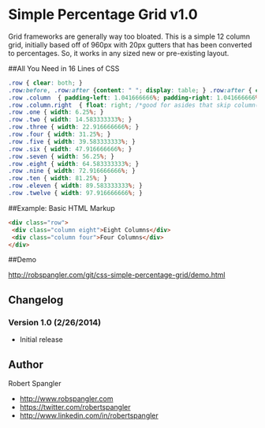 # Simple Percentage Grid v1.0

Grid frameworks are generally way too bloated. This is a simple 12 column grid, initially based off of 960px with 20px gutters that has been converted to percentages. So, it works in any sized new or pre-existing layout.

##All You Need in 16 Lines of CSS

```css
.row { clear: both; }
.row:before, .row:after {content: " "; display: table; } .row:after { clear: both; } /*clearfix*/
.row .column  { padding-left: 1.041666666%; padding-right: 1.041666666%; /*gutter*/ float: left; }
.row .column.right  { float: right; /*good for asides that skip column(s) for extra spacing*/ }
.row .one { width: 6.25%; }
.row .two { width: 14.583333333%; }
.row .three { width: 22.916666666%; }
.row .four { width: 31.25%; }
.row .five { width: 39.583333333%; }
.row .six { width: 47.916666666%; }
.row .seven { width: 56.25%; }
.row .eight { width: 64.583333333%; }
.row .nine { width: 72.916666666%; }
.row .ten { width: 81.25%; }
.row .eleven { width: 89.583333333%; }
.row .twelve { width: 97.916666666%; }
```

##Example: Basic HTML Markup

```html
<div class="row">
 <div class="column eight">Eight Columns</div>
 <div class="column four">Four Columns</div>
</div>
```

##Demo

http://robspangler.com/git/css-simple-percentage-grid/demo.html

## Changelog

### Version 1.0 (2/26/2014)
* Initial release

## Author

Robert Spangler

* http://www.robspangler.com
* https://twitter.com/robertspangler
* http://www.linkedin.com/in/robertspangler